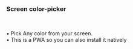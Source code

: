 ### Screen color-picker
<br />

• Pick Any color from your screen.
<br />
• This is a PWA so you can also install it natively
